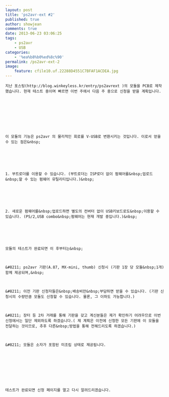 ```yaml
---
layout: post
title: 'ps2avr-ext #2'
published: true
author: showjean
comments: true
date: 2013-06-23 03:06:25
tags:
    - ps2avr
    - USB
categories:
    - '%ea%b8%b0%ed%8c%90'
permalink: /ps2avr-ext-2
image:
    feature: cfile10.uf.22288D4551C7BFAF1ACDEA.jpg
---
```


  
  
  
  
    
  
  
  
  
  
  
  
  
  
    지난 포스팅(http://blog.winkeyless.kr/entry/ps2avrext )의 모듈을 PCB로 제작했습니다. 현재 테스트 중이며 빠르면 이번 주에서 다음 주 중으로 신청을 받을 계획입니다.
  
  
  
  
  
  
  
  
  
    이 모듈의 기능은 ps2avr 의 물리적인 회로를 V-USB로 변환시키는 것입니다. 이로서 얻을 수 있는 점은&nbsp;
  
  
  
  
  
  
    1. 부트로더를 이용할 수 있습니다. (부트로더는 ISP로더 없이 펌웨어를&nbsp;업로드&nbsp;할 수 있는 펌웨어 유틸리티입니다.)&nbsp;
  
  
  
  
  
  
    2. 새로운 펌웨어를&nbsp;업로드하면 별도의 컨버터 없이 USB키보드로도&nbsp;이용할 수 있습니다. (PS/2,USB combo&nbsp;펌웨어는 현재 개발 중입니다.)&nbsp;
  
  
  
  
  
  
    모듈의 테스트가 완료되면 이 후부터는&nbsp;
  
  
  
    &#8211; ps2avr 기판(A.87, MX-mini, thumb) 신청시 (기판 1장 당 모듈&nbsp;1개)함께 제공되며,&nbsp;
  
  
  
    &#8211; 이전 기판 신청자들은&nbsp;배송비만&nbsp;부담하면 받을 수 있습니다. (기판 신청시의 수량만큼 모듈도 신청할 수 있습니다. 물론, 그 이하도 가능합니다.)
  
  
  
    &#8211; 장터 등 2차 거래를 통해 기판을 갖고 계신분들은 제가 확인하기 어려우므로 이번 신청에서는 일단 제외하도록 하겠습니다.( 제 계획은 이전에 신청한 모든 기판에 이 모듈을 전달하는 것이므로, 추후 다른&nbsp;방법을 통해 전해드리도록 하겠습니다.)
  
  
  
    &#8211; 모듈은 소자가 포함된 미조립 상태로 제공됩니다.
  
  
  
  
  
  
  
  
  
    테스트가 완료되면 신청 페이지를 열고 다시 알려드리겠습니다.
  
  
  
  
  
  
  
  
  
  
  
  
    
  
  
  
  
  
  
    
  
  
  
  
  
  
    
  
  
  
  
  
  
    
  
  
  
  
  
  
    
  
  
  
  
  
  
    
  
  
  
  
  
  
    
  
  
  
  
